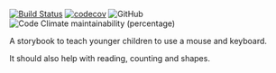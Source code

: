 [![Build Status](https://travis-ci.org/MancunianSam/Storybook.svg?branch=master)](https://travis-ci.org/MancunianSam/Storybook)
[![codecov](https://codecov.io/gh/MancunianSam/Storybook/branch/master/graph/badge.svg)](https://codecov.io/gh/MancunianSam/Storybook)
![GitHub](https://img.shields.io/github/license/MancunianSam/recipe-calendar.svg)
![Code Climate maintainability (percentage)](https://img.shields.io/codeclimate/maintainability-percentage/MancunianSam/Storybook.svg)

A storybook to teach younger children to use a mouse and keyboard.

It should also help with reading, counting and shapes.
